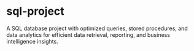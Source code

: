 # sql-project
A SQL database project with optimized queries, stored procedures, and data analytics for efficient data retrieval, reporting, and business intelligence insights.
